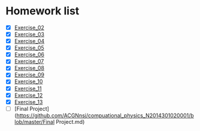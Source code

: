 # Homework list
- [x] [Exercise_02](https://github.com/ACGNnsj/compuational_physics_N2014301020001/blob/master/Exercise_02.md)
- [x] [Exercise_03](https://github.com/ACGNnsj/compuational_physics_N2014301020001/blob/master/Exercise_03.md)
- [x] [Exercise_04](https://github.com/ACGNnsj/compuational_physics_N2014301020001/blob/master/Exercise_04.md)
- [x] [Exercise_05](https://github.com/ACGNnsj/compuational_physics_N2014301020001/blob/master/Exercise_05.md)
- [x] [Exercise_06](https://github.com/ACGNnsj/compuational_physics_N2014301020001/blob/master/Exercise_06.md)
- [x] [Exercise_07](https://github.com/ACGNnsj/compuational_physics_N2014301020001/blob/master/Exercise_07.md)
- [x] [Exercise_08](https://github.com/ACGNnsj/compuational_physics_N2014301020001/blob/master/Exercise_08.md)
- [x] [Exercise_09](https://github.com/ACGNnsj/compuational_physics_N2014301020001/blob/master/Exercise_09.md)
- [x] [Exercise_10](https://github.com/ACGNnsj/compuational_physics_N2014301020001/blob/master/Exercise_10.md)
- [x] [Exercise_11](https://github.com/ACGNnsj/compuational_physics_N2014301020001/blob/master/Exercise_11.md)
- [x] [Exercise_12](https://github.com/ACGNnsj/compuational_physics_N2014301020001/blob/master/Exercise_12.md)
- [x] [Exercise_13](https://github.com/ACGNnsj/compuational_physics_N2014301020001/blob/master/Exercise_13.md)
- [ ] [Final Project](https://github.com/ACGNnsj/compuational_physics_N2014301020001/blob/master/Final Project.md)
